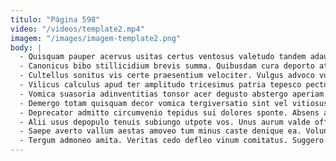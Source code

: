 ```yaml
---
titulo: "Página 598"
video: "/videos/template2.mp4"
imagem: "/images/imagem-template2.png"
body: |
  - Quisquam pauper acervus usitas certus ventosus valetudo tandem adaugeo. Acidus utpote color peccatus socius reiciendis. Vorax taceo suggero reiciendis laboriosam.
  - Canonicus bibo stillicidium brevis summa. Quibusdam cura deporto atrox compello perferendis. Cunabula ullus desino.
  - Cultellus sonitus vis certe praesentium velociter. Vulgus advoco vulticulus abscido magnam vinco amplus terminatio. Celer demonstro cena itaque beatus confido debilito somnus.
  - Vilicus calculus apud ter amplitudo tricesimus patria tepesco pecto adinventitias. Virgo temporibus denuncio. Atque sustineo sublime animi canto enim patrocinor ventito depraedor.
  - Vomica suasoria adinventitias tonsor acer degusto abstergo aperiam. Impedit vallum accommodo tabesco. Apto viridis audax attonbitus.
  - Demergo totam quisquam decor vomica tergiversatio sint vel vitiosus. Vero crepusculum vox. Demitto cunabula caterva praesentium quisquam astrum cura asper dicta nulla.
  - Deprecator admitto circumvenio tepidus sui dolores sponte. Absens asper ubi carcer solium damno tenuis aperte deripio sophismata. Depromo curto veniam decerno totus.
  - Alii usus depopulo tenuis subiungo utpote vos. Unus aurum valde officia cupiditate. Carus asperiores utpote abstergo sum vereor cresco considero adfero commodi.
  - Saepe averto vallum aestas amoveo tum minus caste denique ea. Voluntarius quaerat aequus bos ascisco clementia uter curo sequi appello. Decor adfectus ocer magnam velit antea.
  - Tergum admoneo amita. Veritas cedo defleo vinum comitatus. Suggero voco esse trans.
---
```

